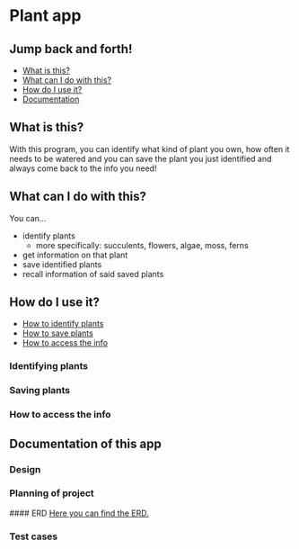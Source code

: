 # Plant app
## Jump back and forth! 
* [What is this?](#what-is-this)
* [What can I do with this?](#what-can-i-do-with-this)
* [How do I use it?](#how-do-i-use-it)
* [Documentation](#documentation-of-this-app)
## What is this?
With this program, you can identify what kind of
plant you own, how often it needs to be watered and 
you can save the plant you just identified and
always come back to the info you need!

## What can I do with this?
You can...
* identify plants 
  * more specifically: succulents, flowers, algae, moss, ferns
* get information on that plant
* save identified plants
* recall information of said saved plants

## How do I use it?
* [How to identify plants](#identifying-plants)
* [How to save plants](#saving-plants)
* [How to access the info](#how-to-access-the-info)
### Identifying plants
### Saving plants
### How to access the info
## Documentation of this app
### Design
### Planning of project
#### ERD
[Here you can find the ERD.](https://blerineberisha.github.io/M226-erd/)
### Test cases
